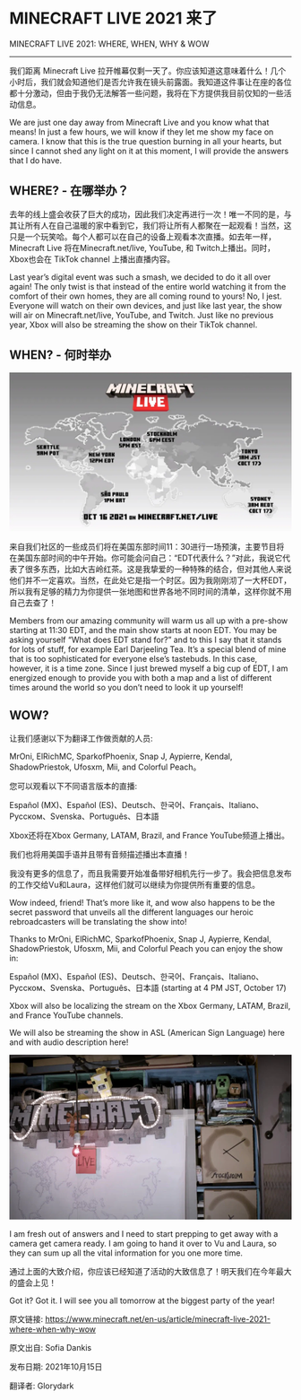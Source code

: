 # MINECRAFT LIVE 2021 来了

MINECRAFT LIVE 2021: WHERE, WHEN, WHY & WOW

****

我们距离 Minecraft Live 拉开帷幕仅剩一天了。你应该知道这意味着什么！几个小时后，我们就会知道他们是否允许我在镜头前露面。我知道这件事让在座的各位都十分激动，但由于我仍无法解答一些问题，我将在下方提供我目前仅知的一些活动信息。

We are just one day away from Minecraft Live and you know what that means! In just a few hours, we will know if they let me show my face on camera. I know that this is the true question burning in all your hearts, but since I cannot shed any light on it at this moment, I will provide the answers that I do have. 

## WHERE? - 在哪举办？

去年的线上盛会收获了巨大的成功，因此我们决定再进行一次！唯一不同的是，与其让所有人在自己温暖的家中看到它，我们将让所有人都聚在一起观看！当然，这只是一个玩笑哈。每个人都可以在自己的设备上观看本次直播。如去年一样，Minecraft Live 将在Minecraft.net/live, YouTube, 和 Twitch上播出。同时，Xbox也会在 TikTok channel 上播出直播内容。

Last year’s digital event was such a smash, we decided to do it all over again! The only twist is that instead of the entire world watching it from the comfort of their own homes, they are all coming round to yours! No, I jest. Everyone will watch on their own devices, and just like last year, the show will air on Minecraft.net/live, YouTube, and Twitch. Just like no previous year, Xbox will also be streaming the show on their TikTok channel. 

## WHEN? - 何时举办

![](pic\20211016\Rebroadcaster_map2021.webp)

来自我们社区的一些成员们将在美国东部时间11：30进行一场预演，主要节目将在美国东部时间的中午开始。你可能会问自己：“EDT代表什么？”对此，我说它代表了很多东西，比如大吉岭红茶。这是我挚爱的一种特殊的结合，但对其他人来说他们并不一定喜欢。当然，在此处它是指一个时区。因为我刚刚沏了一大杯EDT，所以我有足够的精力为你提供一张地图和世界各地不同时间的清单，这样你就不用自己去查了！

Members from our amazing community will warm us all up with a pre-show starting at 11:30 EDT, and the main show starts at noon EDT. You may be asking yourself “What does EDT stand for?” and to this I say that it stands for lots of stuff, for example Earl Darjeeling Tea. It’s a special blend of mine that is too sophisticated for everyone else’s tastebuds. In this case, however, it is a time zone. Since I just brewed myself a big cup of EDT, I am energized enough to provide you with both a map and a list of different times around the world so you don’t need to look it up yourself! 

## WOW?

让我们感谢以下为翻译工作做贡献的人员:

MrOni, ElRichMC, SparkofPhoenix, Snap J, Aypierre, Kendal, ShadowPriestok, Ufosxm, Mii, and Colorful Peach。

您可以观看以下不同语言版本的直播: 

Español (MX)、Español (ES)、Deutsch、한국어、Français、Italiano、Pусском、Svenska、Português、日本語

Xbox还将在Xbox Germany, LATAM, Brazil, and France YouTube频道上播出。

我们也将用美国手语并且带有音频描述播出本直播！

我没有更多的信息了，而且我需要开始准备带好相机先行一步了。我会把信息发布的工作交给Vu和Laura，这样他们就可以继续为你提供所有重要的信息。

Wow indeed, friend! That’s more like it, and wow also happens to be the secret password that unveils all the different languages our heroic rebroadcasters will be translating the show into!

Thanks to MrOni, ElRichMC, SparkofPhoenix, Snap J, Aypierre, Kendal, ShadowPriestok, Ufosxm, Mii, and Colorful Peach you can enjoy the show in:

Español (MX)、Español (ES)、Deutsch、한국어、Français、Italiano、Pусском、Svenska、Português、日本語 (starting at 4 PM JST, October 17)

Xbox will also be localizing the stream on the Xbox Germany, LATAM, Brazil, and France YouTube channels.

We will also be streaming the show in ASL (American Sign Language) here and with audio description here!

![](pic\20211016\Rebroadcasters_videobanner.webp)

I am fresh out of answers and I need to start prepping to get away with a camera get camera ready. I am going to hand it over to Vu and Laura, so they can sum up all the vital information for you one more time.

通过上面的大致介绍，你应该已经知道了活动的大致信息了！明天我们在今年最大的盛会上见！

Got it? Got it. I will see you all tomorrow at the biggest party of the year!

原文链接: https://www.minecraft.net/en-us/article/minecraft-live-2021-where-when-why-wow

原文出自: Sofia Dankis

发布日期: 2021年10月15日

翻译者: Glorydark
